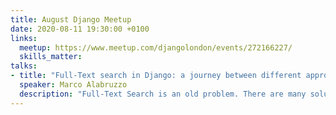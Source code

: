 ```yaml
---
title: August Django Meetup
date: 2020-08-11 19:30:00 +0100
links:
  meetup: https://www.meetup.com/djangolondon/events/272166227/
  skills_matter: 
talks:
- title: "Full-Text search in Django: a journey between different approaches"
  speaker: Marco Alabruzzo
  description: "Full-Text Search is an old problem. There are many solutions: the classic SQL LIKE statement, external search index, 3rd party SaaS, PostgreSQL’s trigram…<br>This talk will go through the difference between the various approaches, providing elements to identify which one is the best for each case.<br>About Marco: I have been working in web development since 2010, mostly with Django. Originally Italian I've been based in London for 5 years now, where I work as Lead Developer for We Got Pop and I co-organise the Django London Meetup."
---
```

